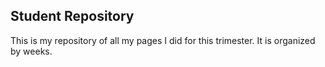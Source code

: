 ## Student Repository
This is my repository of all my pages I did for this trimester. It is organized by weeks.